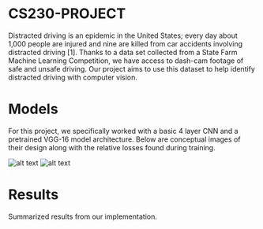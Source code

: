 # CS230-PROJECT
Distracted driving is an epidemic in the United States; every day about 1,000 people are injured and nine are killed from car accidents involving distracted driving [1]. Thanks to a data set collected from a State Farm Machine Learning Competition, we have access to dash-cam footage of safe and unsafe driving. Our project aims to use this dataset to help identify distracted driving with computer vision.

# Models
For this project, we specifically worked with a basic 4 layer CNN and a pretrained VGG-16 model architecture. Below are conceptual images of their design along with the relative losses found during training.

![alt text](https://user-images.githubusercontent.com/32311654/54494974-220f3c80-489d-11e9-98b0-59bbd2c70cac.png)
![alt text](https://user-images.githubusercontent.com/32311654/54494996-4ff48100-489d-11e9-807d-684cfc38856b.png)

# Results
Summarized results from our implementation.

